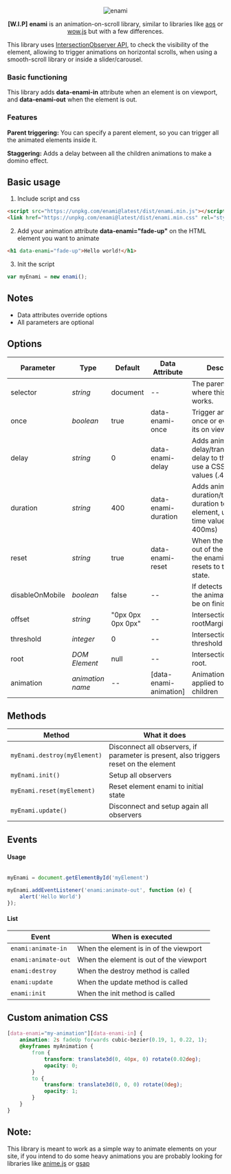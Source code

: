 
<p align="center">
  <img alt="enami" src="https://i.imgur.com/eghT0eF.png">
</p>

<p align="center">
<b>[W.I.P]</b>
<b>enami</b> is an animation-on-scroll library, similar to libraries like <a href="https://github.com/michalsnik/aos">aos</a> or <a href="https://github.com/matthieua/WOW">wow.js</a> but with a few differences.
</p>

This library uses [IntersectionObserver API](https://developer.mozilla.org/en-US/docs/Web/API/Intersection_Observer_API), to check the visibility of the element, allowing to trigger animations on horizontal scrolls, when using a smooth-scroll library or inside a slider/carousel.



### Basic functioning
This library adds **data-enami-in** attribute when an element is on viewport, and **data-enami-out** when the element is out. 


### Features

**Parent triggering:** You can specify a parent element, so you can trigger all the animated elements inside it.

**Staggering:** Adds a delay between all the children animations to make a domino effect.



## Basic usage
1. Include script and css
``` html
<script src="https://unpkg.com/enami@latest/dist/enami.min.js"></script>
<link href="https://unpkg.com/enami@latest/dist/enami.min.css" rel="stylesheet">
```
2. Add your animation attribute **data-enami="fade-up"** on the HTML element you want to animate
``` html
<h1 data-enami="fade-up">Hello world!</h1>
```
3. Init the script
``` javascript
var myEnami = new enami();
```
<!-- 4. (optional) Add this css if you want the animations to begin in a hidden state
``` css
[data-enami]{
  visibility: hidden
}
``` -->

## Notes
- Data attributes override options
- All parameters are optional


## Options
<table>
  <thead>
    <tr>
      <th>Parameter</th>
      <th>Type</th>
      <th>Default</th>
      <th>Data Attribute</th>
      <th>Description</th>
    </tr>
  </thead>
  <tbody>
    <tr>
      <td>selector</td>
      <td><i>string</i></td>
      <td>document</td>
      <td>--</td>
      <td>The parent selector where this enami works.</td>
    </tr>
    <tr>
      <td>once</td>
      <td><i>boolean</i></td>
      <td>true</td>
      <td>data-enami-once</td>
      <td>Trigger animation once or every time its on viewport.</td>
    </tr>
    <tr>
      <td>delay</td>
      <td><i>string</i></td>
      <td>0</td>
      <td>data-enami-delay</td>
      <td>Adds animation-delay/transition-delay to the element, use a CSS time values (.4s, 400ms)</td>
    </tr>
    <tr>
      <td>duration</td>
      <td><i>string</i></td>
      <td>400</td>
      <td>data-enami-duration</td>
      <td>Adds animation-duration/transition-duration to the element, use a CSS time values (.4s, 400ms)</td>
    </tr>
    <tr>
      <td>reset</td>
      <td><i>string</i></td>
      <td>true</td>
      <td>data-enami-reset</td>
      <td>When the element is out of the viewport the enami gets resets to the its initial state.</td>
    </tr>
    <tr>
      <td>disableOnMobile</td>
      <td><i>boolean</i></td>
      <td>false</td>
      <td>--</td>
      <td>If detects mobile, all the animations will be on finish state.</td>
    </tr>
    <tr>
      <td>offset</td>
      <td><i>string</i></td>
      <td>"0px 0px 0px 0px"</td>
      <td>--</td>
      <td>IntersectionObserver rootMargin wrapper.</td>
    </tr>
    <tr>
      <td>threshold</td>
      <td><i>integer</i></td>
      <td>0</td>
      <td>--</td>
      <td>IntersectionObserver threshold wrapper.</td>
    </tr>
    <tr>
      <td>root</td>
      <td><i>DOM Element</i></td>
      <td>null</td>
      <td>--</td>
      <td>IntersectionObserver root.</td>
    </tr>
    <tr>
      <td>animation</td>
      <td><i>animation name</i></td>
      <td>--</td>
      <td>[data-enami-animation]</td>
      <td>Animation that gets applied to every children</td>
    </tr>
    
</table>




## Methods

<table>
  <thead>
    <tr>
      <th>Method</th>
      <th>What it does</th>
    </tr>
  </thead>
  <tbody>
    <tr>
      <td>
      <code>myEnami.destroy(myElement)</code>
      </td>
      <td>Disconnect all observers, if parameter is present, also triggers reset on the element</td>
    </tr>
    <tr>
      <td>
      <code>myEnami.init()</code>
      </td>
      <td>Setup all observers</td>
    </tr>
    <tr>
      <td>
      <code>myEnami.reset(myElement)</code>
      </td>
      <td>Reset element enami to initial state</td>
    </tr>
    <tr>
      <td>
      <code>myEnami.update()</code>
      </td>
      <td>Disconnect and setup again all observers</td>
    </tr>
    </tbody>
</table>


## Events

#### Usage
``` javascript

myEnami = document.getElementById('myElement')

myEnami.addEventListener('enami:animate-out', function (e) {
    alert('Hello World')
});

```

#### List

<table>
  <thead>
    <tr>
      <th>Event</th>
      <th>When is executed</th>
    </tr>
  </thead>
  <tbody>
    <tr>
      <td>
      <code>enami:animate-in</code>
      </td>
      <td>When the element is in of the viewport</td>
    </tr>
    <tr>
      <td>
      <code>enami:animate-out</code>
      </td>
      <td>When the element is out of the viewport</td>
    </tr>
    <tr>
      <td>
      <code>enami:destroy</code>
      </td>
      <td>When the destroy method is called</td>
    </tr>
    <tr>
      <td>
      <code>enami:update</code>
      </td>
      <td>When the update method is called</td>
    </tr>
    <tr>
      <td>
      <code>enami:init</code>
      </td>
      <td>When the init method is called</td>
    </tr>
    </tbody>
</table>


## Custom animation CSS
```css
[data-enami="my-animation"][data-enami-in] {
    animation: 2s fadeUp forwards cubic-bezier(0.19, 1, 0.22, 1);
    @keyframes myAnimation {
        from {
            transform: translate3d(0, 40px, 0) rotate(0.02deg);
            opacity: 0;
        }
        to {
            transform: translate3d(0, 0, 0) rotate(0deg);
            opacity: 1;
        }
    }
}
```

## Note:
 This library is meant to work as a simple way to animate elements on your site, if you intend to do some heavy animations you are probably looking for libraries like [anime.js](https://github.com/juliangarnier/anime) or [gsap](https://github.com/greensock/GSAP)

